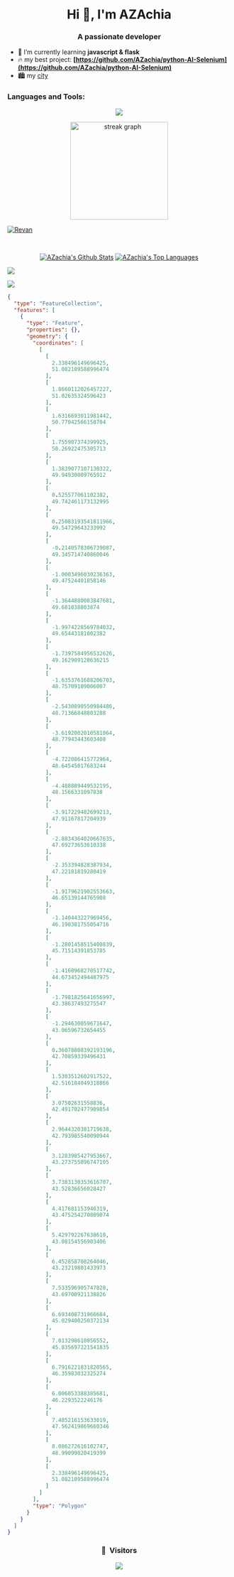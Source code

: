 <h1 align="center">Hi 👋, I'm AZAchia</h1>
<h3 align="center">A passionate developer</h3>


- 🌱 I’m currently learning **javascript & flask**
- 🔥 my best project: **[https://github.com/AZachia/python-AI-Selenium](https://github.com/AZachia/python-AI-Selenium)**
- 🏙️ my [city](https://honzaap.github.io/GithubCity/?name=AZachia&year=2024)


<h3 align="left">Languages and Tools:</h3>
<p align="center">
    <a href="https://skillicons.dev">
        <img src="https://skillicons.dev/icons?i=py,html,css,js,c,cpp,nodejs,flask,express,linux,md,stackoverflow,devto,ubuntu,debian,vscode,windows,arduino,bash,discord,linkedin,github&perline=11" />
    </a>
</p>

<div align="center">
  <img src="https://streak-stats.demolab.com?user=AZachia&theme=transparent&hide_border=true" height="220" alt="streak graph"  />
</div>

<p align="left"> <a href="https://github.com/ryo-ma/github-profile-trophy"><img src="https://github-profile-trophy.vercel.app/?username=AZachia" alt="Revan" /></a> </p>



<br>
<p align="center">
<a href="https://github.com/AZachia"><img alt="AZachia's Github Stats" src="https://github-readme-stats.vercel.app/api?username=AZachia&show_icons=true&count_private=true&theme=react&hide_border=true&bg_color=0D1117" /></a>
  <a href="https://github.com/AZachia"><img alt="AZachia's Top Languages" src="https://github-readme-stats.vercel.app/api/top-langs/?username=AZachia&langs_count=8&count_private=true&layout=compact&theme=react&hide_border=true&bg_color=0D1117" /></a>
  
</p>

![](http://github-profile-summary-cards.vercel.app/api/cards/profile-details?username=AZachia&theme=dracula) 

![](http://github-profile-summary-cards.vercel.app/api/cards/repos-per-language?username=AZachia&theme=dracula) 


```geojson
{
  "type": "FeatureCollection",
  "features": [
    {
      "type": "Feature",
      "properties": {},
      "geometry": {
        "coordinates": [
          [
            [
              2.338496149696425,
              51.082109588996474
            ],
            [
              1.8660112026457227,
              51.02635324596423
            ],
            [
              1.6316693011981442,
              50.77042566158704
            ],
            [
              1.755907374399925,
              50.26922475305713
            ],
            [
              1.3839077107130322,
              49.94930009765912
            ],
            [
              0.525577061102382,
              49.742461173132995
            ],
            [
              0.25083193541811966,
              49.54729643233992
            ],
            [
              -0.2140578306739087,
              49.345714740860046
            ],
            [
              -1.0003496030236363,
              49.47524401858146
            ],
            [
              -1.3644880083847681,
              49.681038803874
            ],
            [
              -1.9974228569784032,
              49.65443181002382
            ],
            [
              -1.7397584956532626,
              49.162909128636215
            ],
            [
              -1.6353761688206703,
              48.75709109006007
            ],
            [
              -2.5430890550984486,
              48.71366848803288
            ],
            [
              -3.6192002010581064,
              48.77943443603408
            ],
            [
              -4.722086415772964,
              48.64545017683244
            ],
            [
              -4.488889449532195,
              48.1566331097838
            ],
            [
              -3.917229482699213,
              47.91167817204939
            ],
            [
              -2.8834364020667635,
              47.69273653610338
            ],
            [
              -2.353394828387934,
              47.22181819280419
            ],
            [
              -1.9179621902553663,
              46.65139144765908
            ],
            [
              -1.140443227969456,
              46.190381755054716
            ],
            [
              -1.2801458515400839,
              45.71514391853785
            ],
            [
              -1.4160968270517742,
              44.673452494487975
            ],
            [
              -1.7981825641656997,
              43.38637493275547
            ],
            [
              -1.294630059671647,
              43.06596732654455
            ],
            [
              0.36078808392193196,
              42.70859339496431
            ],
            [
              1.5303512602917522,
              42.516184049318866
            ],
            [
              3.07502631558836,
              42.491702477909854
            ],
            [
              2.9644320381719638,
              42.793985540090944
            ],
            [
              3.1283985427953667,
              43.273755896747105
            ],
            [
              3.7383130353616707,
              43.52836656028427
            ],
            [
              4.417681153946319,
              43.475254270809074
            ],
            [
              5.429792267638618,
              43.08154556903406
            ],
            [
              6.452858708264046,
              43.23219801433973
            ],
            [
              7.533596905747828,
              43.69700921138826
            ],
            [
              6.693408731966684,
              45.029400250372134
            ],
            [
              7.013298618056552,
              45.835697221541835
            ],
            [
              6.7916221831820565,
              46.35983032325274
            ],
            [
              6.006053388385681,
              46.2293522246176
            ],
            [
              7.485216153633019,
              47.562419869660346
            ],
            [
              8.086272616102747,
              48.99099020419399
            ],
            [
              2.338496149696425,
              51.082109588996474
            ]
          ]
        ],
        "type": "Polygon"
      }
    }
  ]
}
```


### <p align="center">👀 &nbsp;Visitors</p>
<p align="center">
  <img src="https://profile-counter.glitch.me/AZachia/count.svg" />
</p>

